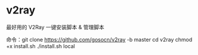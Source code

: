 # v2ray
最好用的 V2Ray 一键安装脚本 &amp; 管理脚本

命令：git clone https://github.com/gosocn/v2ray -b master
cd v2ray
chmod +x install.sh
./install.sh local

